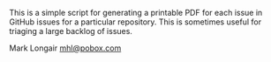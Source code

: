 This is a simple script for generating a printable PDF for each
issue in GitHub issues for a particular repository.  This is
sometimes useful for triaging a large backlog of issues.

Mark Longair <mhl@pobox.com>
